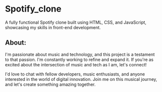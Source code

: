 # Spotify_clone
A fully functional Spotify clone built using HTML, CSS, and JavaScript, showcasing my skills in front-end development.



## About:

I'm passionate about music and technology, and this project is a testament to that passion. I'm constantly working to refine and expand it. If you're as excited about the intersection of music and tech as I am, let's connect!

I'd love to chat with fellow developers, music enthusiasts, and anyone interested in the world of digital innovation. Join me on this musical journey, and let's create something amazing together.
